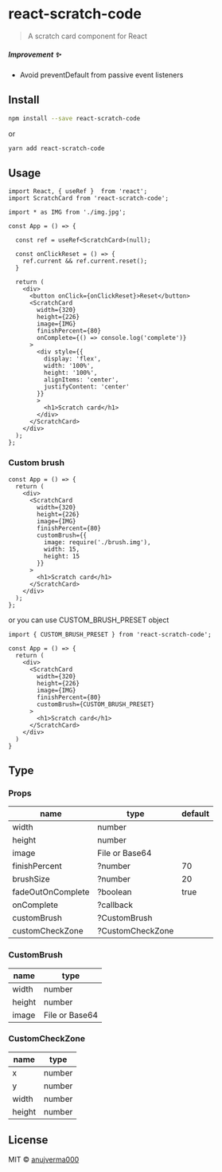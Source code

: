 # react-scratch-code

> A scratch card component for React

##### Improvement ✨
- Avoid preventDefault from passive event listeners

## Install

```bash
npm install --save react-scratch-code
```
or
```bash
yarn add react-scratch-code
```


## Usage

```tsx
import React, { useRef }  from 'react';
import ScratchCard from 'react-scratch-code';

import * as IMG from './img.jpg';

const App = () => {

  const ref = useRef<ScratchCard>(null);

  const onClickReset = () => {
    ref.current && ref.current.reset();
  }

  return (
    <div>
      <button onClick={onClickReset}>Reset</button>
      <ScratchCard
        width={320}
        height={226}
        image={IMG}
        finishPercent={80}
        onComplete={() => console.log('complete')}
      >
        <div style={{
          display: 'flex',
          width: '100%',
          height: '100%',
          alignItems: 'center',
          justifyContent: 'center'
        }}
        >
          <h1>Scratch card</h1>
        </div>
      </ScratchCard>
    </div>
  );
};
```

### Custom brush

```tsx
const App = () => {
  return (
    <div>
      <ScratchCard
        width={320}
        height={226}
        image={IMG}
        finishPercent={80}
        customBrush={{
          image: require('./brush.img'),
          width: 15,
          height: 15
        }}
      >
        <h1>Scratch card</h1>
      </ScratchCard>
    </div>
  );
};
```

or you can use CUSTOM_BRUSH_PRESET object

```tsx
import { CUSTOM_BRUSH_PRESET } from 'react-scratch-code';

const App = () => {
  return (
    <div>
      <ScratchCard
        width={320}
        height={226}
        image={IMG}
        finishPercent={80}
        customBrush={CUSTOM_BRUSH_PRESET}
      >
        <h1>Scratch card</h1>
      </ScratchCard>
    </div>
  )
}
```


## Type

### Props

| **name**          | **type**        | **default** |
|-------------------|-----------------|-------------|
| width             | number          |             |
| height            | number          |             |
| image             | File or Base64  |             |
| finishPercent     | ?number         | 70          |
| brushSize         | ?number         | 20          |
| fadeOutOnComplete | ?boolean        | true        |
| onComplete        | ?callback       |             |
| customBrush       | ?CustomBrush    |             |
| customCheckZone   | ?CustomCheckZone|             |

### CustomBrush

| **name** | **type**       |
|----------|----------------|
| width    | number         |
| height   | number         |
| image    | File or Base64 |

### CustomCheckZone

| **name** | **type**       |
|----------|----------------|
| x        | number         |
| y        | number         |
| width    | number         |
| height   | number         |



## License

MIT © [anujverma000](https://github.com/anujverma000)
